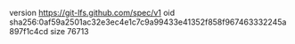 version https://git-lfs.github.com/spec/v1
oid sha256:0af59a2501ac32e3ec4e1c7c9a99433e41352f858f967463332245a897f1c4cd
size 76713
